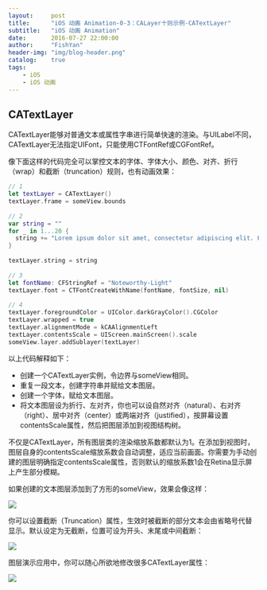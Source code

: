 ```yaml
---
layout:     post
title:      "iOS 动画 Animation-0-3：CALayer十则示例-CATextLayer"
subtitle:   "iOS 动画 Animation"
date:       2016-07-27 22:00:00
author:     "FishYan"
header-img: "img/blog-header.png" 
catalog:    true
tags:
    - iOS
    - iOS 动画
---
```


## CATextLayer

CATextLayer能够对普通文本或属性字串进行简单快速的渲染。与UILabel不同，CATextLayer无法指定UIFont，只能使用CTFontRef或CGFontRef。

像下面这样的代码完全可以掌控文本的字体、字体大小、颜色、对齐、折行（wrap）和截断（truncation）规则，也有动画效果：

```swift
// 1
let textLayer = CATextLayer()
textLayer.frame = someView.bounds
  
// 2
var string = ""
for _ in 1...20 {
  string += "Lorem ipsum dolor sit amet, consectetur adipiscing elit. Fusce auctor arcu quis velit congue dictum. "
}
  
textLayer.string = string
  
// 3
let fontName: CFStringRef = "Noteworthy-Light"
textLayer.font = CTFontCreateWithName(fontName, fontSize, nil)
  
// 4
textLayer.foregroundColor = UIColor.darkGrayColor().CGColor
textLayer.wrapped = true
textLayer.alignmentMode = kCAAlignmentLeft
textLayer.contentsScale = UIScreen.mainScreen().scale
someView.layer.addSublayer(textLayer)
```
以上代码解释如下：

- 创建一个CATextLayer实例，令边界与someView相同。
- 重复一段文本，创建字符串并赋给文本图层。
- 创建一个字体，赋给文本图层。
- 将文本图层设为折行、左对齐，你也可以设自然对齐（natural）、右对齐（right）、居中对齐（center）或两端对齐（justified），按屏幕设置contentsScale属性，然后把图层添加到视图结构树。

不仅是CATextLayer，所有图层类的渲染缩放系数都默认为1。在添加到视图时，图层自身的contentsScale缩放系数会自动调整，适应当前画面。你需要为手动创建的图层明确指定contentsScale属性，否则默认的缩放系数1会在Retina显示屏上产生部分模糊。

如果创建的文本图层添加到了方形的someView，效果会像这样：

![](http://cc.cocimg.com/api/uploads/20150317/1426582054545948.png)

你可以设置截断（Truncation）属性，生效时被截断的部分文本会由省略号代替显示。默认设定为无截断，位置可设为开头、末尾或中间截断：

![](http://cc.cocimg.com/api/uploads/20150317/1426582060628623.png)

图层演示应用中，你可以随心所欲地修改很多CATextLayer属性：

![](http://cc.cocimg.com/api/uploads/20150317/1426582127466083.png)
